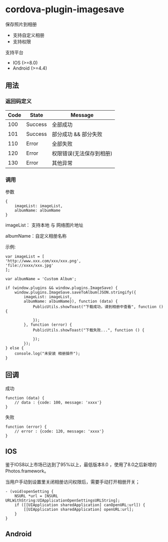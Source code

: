 # cordova-plugin-imagesave

保存照片到相册

- 支持自定义相册
- 支持权限

支持平台

- IOS (>=8.0)
- Android (>=4.4)

## 用法

### 返回码定义

| Code | State | Message |
| --- | --- | --- |
| 100 | Success | 全部成功 |
| 101 | Success | 部分成功 && 部分失败 |
| 110 | Error | 全部失败 |
| 120 | Error | 权限错误(无法保存到相册) |
| 130 | Error | 其他异常 |


### 调用

参数

```
{
    imageList: imageList,
    albumName: albumName
}
```

imageList： 支持本地 与 网络图片地址

albumName：自定义相册名称

示例:

```
var imageList = [
'http://www.xxx.com/xxx/xxx.png',
'file://xxxx/xxx.jpg'
];

var albumName = 'Custom Album';

```


```
if (window.plugins && window.plugins.ImageSave) {
    window.plugins.ImageSave.saveToAlbum(JSON.stringify({
        imageList: imageList,
        albumName: albumName}), function (data) {
            PublicUtils.showToast("下载成功，请到相册中查看", function () {

            });
        }, function (error) {
            PublicUtils.showToast("下载失败...", function () {

            });
        });
} else {
    console.log("未安装 相册插件");
}
```

## 回调

成功

```
function (data) {
    // data : {code: 100, message: 'xxxx'}
}
```


失败

```
function (error) {
    // error : {code: 120, message: 'xxxx'}
}
```

## IOS

鉴于IOS8以上市场已达到了95%以上，最低版本8.0 ，使用了8.0之后新增的 Photos.framework。

当用户手动到设置里关闭相册访问权限后，需要手动打开相册开关；

```
- (void)openSetting {
    NSURL *url = [NSURL URLWithString:UIApplicationOpenSettingsURLString];
    if ([[UIApplication sharedApplication] canOpenURL:url]) {
        [[UIApplication sharedApplication] openURL:url];
    }
}
```

## Android







